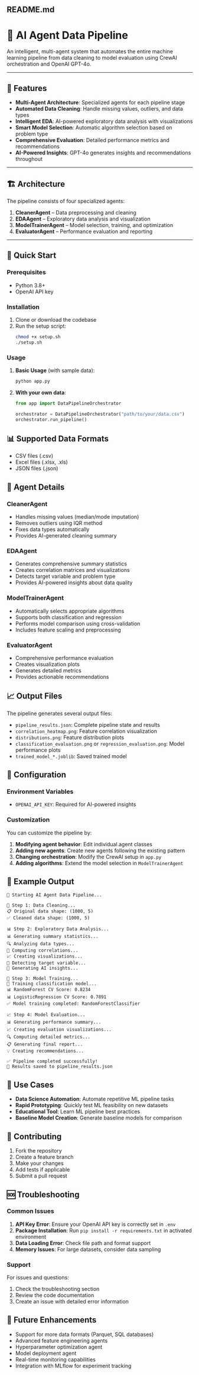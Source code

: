 ## README.md

# 🤖 AI Agent Data Pipeline

An intelligent, multi-agent system that automates the entire machine learning pipeline from data cleaning to model evaluation using CrewAI orchestration and OpenAI GPT-4o.

---

## 🌟 Features

- **Multi-Agent Architecture**: Specialized agents for each pipeline stage  
- **Automated Data Cleaning**: Handle missing values, outliers, and data types  
- **Intelligent EDA**: AI-powered exploratory data analysis with visualizations  
- **Smart Model Selection**: Automatic algorithm selection based on problem type  
- **Comprehensive Evaluation**: Detailed performance metrics and recommendations  
- **AI-Powered Insights**: GPT-4o generates insights and recommendations throughout  

---

## 🏗️ Architecture

The pipeline consists of four specialized agents:

1. **CleanerAgent** – Data preprocessing and cleaning  
2. **EDAAgent** – Exploratory data analysis and visualization  
3. **ModelTrainerAgent** – Model selection, training, and optimization  
4. **EvaluatorAgent** – Performance evaluation and reporting  

---

## 🚀 Quick Start

### Prerequisites

- Python 3.8+  
- OpenAI API key  

### Installation

1. Clone or download the codebase  
2. Run the setup script:
   ```bash
   chmod +x setup.sh
   ./setup.sh

### Usage

1. **Basic Usage** (with sample data):
   ```bash
   python app.py
   ```

2. **With your own data**:
   ```python
   from app import DataPipelineOrchestrator
   
   orchestrator = DataPipelineOrchestrator("path/to/your/data.csv")
   orchestrator.run_pipeline()
   ```

## 📊 Supported Data Formats

- CSV files (.csv)
- Excel files (.xlsx, .xls)
- JSON files (.json)

## 🤖 Agent Details

### CleanerAgent
- Handles missing values (median/mode imputation)
- Removes outliers using IQR method
- Fixes data types automatically
- Provides AI-generated cleaning summary

### EDAAgent
- Generates comprehensive summary statistics
- Creates correlation matrices and visualizations
- Detects target variable and problem type
- Provides AI-powered insights about data quality

### ModelTrainerAgent
- Automatically selects appropriate algorithms
- Supports both classification and regression
- Performs model comparison using cross-validation
- Includes feature scaling and preprocessing

### EvaluatorAgent
- Comprehensive performance evaluation
- Creates visualization plots
- Generates detailed metrics
- Provides actionable recommendations

## 📈 Output Files

The pipeline generates several output files:

- `pipeline_results.json`: Complete pipeline state and results
- `correlation_heatmap.png`: Feature correlation visualization
- `distributions.png`: Feature distribution plots
- `classification_evaluation.png` or `regression_evaluation.png`: Model performance plots
- `trained_model_*.joblib`: Saved trained model

## 🔧 Configuration

### Environment Variables

- `OPENAI_API_KEY`: Required for AI-powered insights

### Customization

You can customize the pipeline by:

1. **Modifying agent behavior**: Edit individual agent classes
2. **Adding new agents**: Create new agents following the existing pattern
3. **Changing orchestration**: Modify the CrewAI setup in `app.py`
4. **Adding algorithms**: Extend the model selection in `ModelTrainerAgent`

## 📝 Example Output

```
🚀 Starting AI Agent Data Pipeline...

🧹 Step 1: Data Cleaning...
📋 Original data shape: (1000, 5)
✅ Cleaned data shape: (1000, 5)

📊 Step 2: Exploratory Data Analysis...
📊 Generating summary statistics...
🔍 Analyzing data types...
🔗 Computing correlations...
📈 Creating visualizations...
🎯 Detecting target variable...
🧠 Generating AI insights...

🤖 Step 3: Model Training...
🎯 Training classification model...
📊 RandomForest CV Score: 0.8234
📊 LogisticRegression CV Score: 0.7891
✅ Model training completed: RandomForestClassifier

📈 Step 4: Model Evaluation...
📊 Generating performance summary...
📈 Creating evaluation visualizations...
🔍 Computing detailed metrics...
📋 Generating final report...
💡 Creating recommendations...

✅ Pipeline completed successfully!
💾 Results saved to pipeline_results.json
```

## 🎯 Use Cases

- **Data Science Automation**: Automate repetitive ML pipeline tasks
- **Rapid Prototyping**: Quickly test ML feasibility on new datasets
- **Educational Tool**: Learn ML pipeline best practices
- **Baseline Model Creation**: Generate baseline models for comparison

## 🤝 Contributing

1. Fork the repository
2. Create a feature branch
3. Make your changes
4. Add tests if applicable
5. Submit a pull request


## 🆘 Troubleshooting

### Common Issues

1. **API Key Error**: Ensure your OpenAI API key is correctly set in `.env`
2. **Package Installation**: Run `pip install -r requirements.txt` in activated environment
3. **Data Loading Error**: Check file path and format support
4. **Memory Issues**: For large datasets, consider data sampling

### Support

For issues and questions:
1. Check the troubleshooting section
2. Review the code documentation
3. Create an issue with detailed error information

## 🔮 Future Enhancements

- Support for more data formats (Parquet, SQL databases)
- Advanced feature engineering agents
- Hyperparameter optimization agent
- Model deployment agent
- Real-time monitoring capabilities
- Integration with MLflow for experiment tracking


